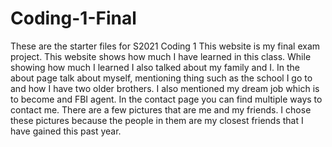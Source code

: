 # Coding-1-Final
 These are the starter files for S2021 Coding 1
This website is my final exam project. This website shows how much I have learned in this class. While showing how much I learned I also talked about my family and I. In the about page talk about myself, mentioning thing such as the school I go to and how I have two older brothers. I also mentioned my dream job which is to become and FBI agent. In the contact page you can find multiple ways to contact me. There are a few pictures that are me and my friends. I chose these pictures because the people in them are my closest friends that I have gained this past year.